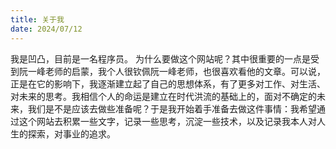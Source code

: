 ```yaml
---
title: 关于我
date: 2024/07/12
---
```

我是凹凸，目前是一名程序员。
为什么要做这个网站呢？其中很重要的一点是受到阮一峰老师的启蒙，我个人很钦佩阮一峰老师，也很喜欢看他的文章。可以说，正是在它的影响下，我逐渐建立起了自己的思想体系，有了更多对工作、对生活、对未来的思考。我相信个人的命运是建立在时代洪流的基础上的，面对不确定的未来，我们是不是应该去做些准备呢？于是我开始着手准备去做这件事情：我希望通过这个网站去积累一些文字，记录一些思考，沉淀一些技术，以及记录我本人对人生的探索，对事业的追求。